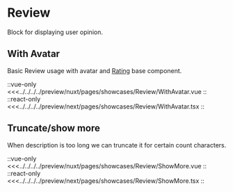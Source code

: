 # Review

Block for displaying user opinion.

## With Avatar

Basic Review usage with avatar and [Rating](../components/rating) base component.

<Showcase showcase-name="Review/WithAvatar" style="min-height:220px">

::vue-only
<<<../../../../preview/nuxt/pages/showcases/Review/WithAvatar.vue
::
::react-only
<<<../../../../preview/next/pages/showcases/Review/WithAvatar.tsx
::

</Showcase>

## Truncate/show more

When description is too long we can truncate it for certain count characters.

<Showcase showcase-name="Review/ShowMore" style="min-height:360px">

::vue-only
<<<../../../../preview/nuxt/pages/showcases/Review/ShowMore.vue
::
::react-only
<<<../../../../preview/next/pages/showcases/Review/ShowMore.tsx
::

</Showcase>
